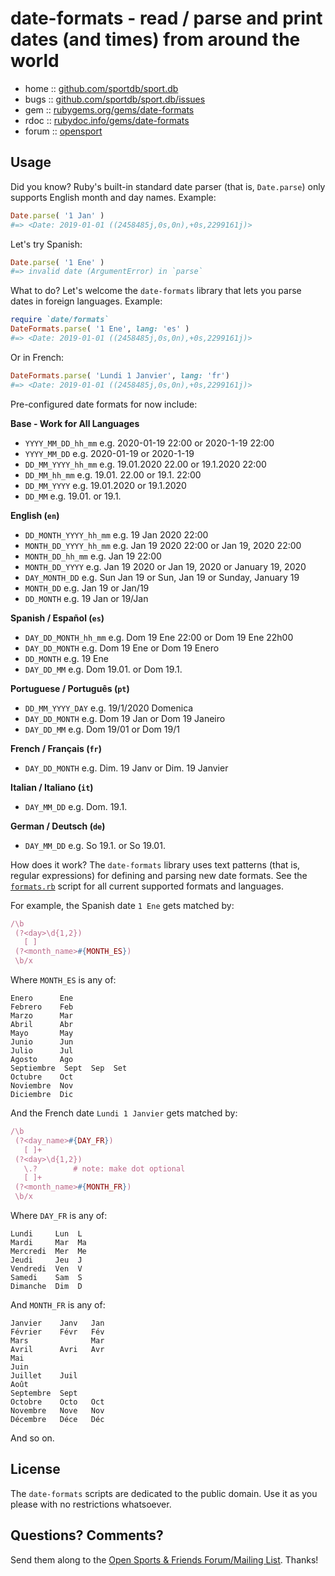 # date-formats - read / parse and print dates (and times) from around the world


* home  :: [github.com/sportdb/sport.db](https://github.com/sportdb/sport.db)
* bugs  :: [github.com/sportdb/sport.db/issues](https://github.com/sportdb/sport.db/issues)
* gem   :: [rubygems.org/gems/date-formats](https://rubygems.org/gems/date-formats)
* rdoc  :: [rubydoc.info/gems/date-formats](http://rubydoc.info/gems/date-formats)
* forum :: [opensport](http://groups.google.com/group/opensport)


## Usage

Did you know?
Ruby's built-in standard date parser (that is, `Date.parse`)
only supports English month and day names.
Example:

```ruby
Date.parse( '1 Jan' )
#=> <Date: 2019-01-01 ((2458485j,0s,0n),+0s,2299161j)>
```

Let's try Spanish:

```ruby
Date.parse( '1 Ene' )
#=> invalid date (ArgumentError) in `parse`
```

What to do? Let's welcome the `date-formats` library
that lets you parse dates in foreign languages.
Example:

```ruby
require `date/formats`
DateFormats.parse( '1 Ene', lang: 'es' )
#=> <Date: 2019-01-01 ((2458485j,0s,0n),+0s,2299161j)>
```

Or in French:

```ruby
DateFormats.parse( 'Lundi 1 Janvier', lang: 'fr')
#=> <Date: 2019-01-01 ((2458485j,0s,0n),+0s,2299161j)>
```

Pre-configured date formats for now include:

**Base - Work for All Languages**

- `YYYY_MM_DD_hh_mm`  e.g. 2020-01-19 22:00  or 2020-1-19 22:00
- `YYYY_MM_DD` e.g. 2020-01-19   or 2020-1-19
- `DD_MM_YYYY_hh_mm` e.g. 19.01.2020 22.00  or 19.1.2020 22:00
- `DD_MM_hh_mm` e.g. 19.01. 22.00  or 19.1. 22:00
- `DD_MM_YYYY` e.g. 19.01.2020  or 19.1.2020
- `DD_MM`  e.g. 19.01.  or 19.1.

**English (`en`)**

- `DD_MONTH_YYYY_hh_mm` e.g. 19 Jan 2020 22:00
- `MONTH_DD_YYYY_hh_mm` e.g. Jan 19 2020 22:00 or Jan 19, 2020 22:00
- `MONTH_DD_hh_mm` e.g. Jan 19 22:00
- `MONTH_DD_YYYY` e.g. Jan 19 2020 or Jan 19, 2020 or January 19, 2020
- `DAY_MONTH_DD` e.g. Sun Jan 19 or Sun, Jan 19 or Sunday, January 19
- `MONTH_DD` e.g. Jan 19 or Jan/19
- `DD_MONTH` e.g. 19 Jan or 19/Jan

**Spanish / Español (`es`)**

- `DAY_DD_MONTH_hh_mm` e.g. Dom 19 Ene 22:00 or Dom 19 Ene 22h00
- `DAY_DD_MONTH` e.g. Dom 19 Ene or Dom 19 Enero
- `DD_MONTH` e.g. 19 Ene
- `DAY_DD_MM` e.g. Dom 19.01. or Dom 19.1.

**Portuguese / Português (`pt`)**

- `DD_MM_YYYY_DAY` e.g.  19/1/2020 Domenica
- `DAY_DD_MONTH` e.g. Dom 19 Jan  or  Dom 19 Janeiro
- `DAY_DD_MM` e.g. Dom 19/01  or Dom 19/1

**French / Français (`fr`)**

- `DAY_DD_MONTH` e.g. Dim. 19 Janv or Dim. 19 Janvier

**Italian / Italiano (`it`)**

- `DAY_MM_DD` e.g. Dom. 19.1.

**German / Deutsch (`de`)**

- `DAY_MM_DD` e.g. So 19.1. or So 19.01.



How does it work?
The  `date-formats` library uses text patterns (that is, regular expressions)
for defining and parsing new date formats.
See the [`formats.rb`](lib/date-formats/formats.rb) script for all
current supported formats and languages.

For example, the Spanish date `1 Ene` gets matched by:

```ruby
/\b
 (?<day>\d{1,2})
   [ ]
 (?<month_name>#{MONTH_ES})
 \b/x
```

Where `MONTH_ES` is any of:

```
Enero      Ene
Febrero    Feb
Marzo      Mar
Abril      Abr
Mayo       May
Junio      Jun
Julio      Jul
Agosto     Ago
Septiembre  Sept  Sep  Set
Octubre    Oct
Noviembre  Nov
Diciembre  Dic
```

And the French date `Lundi 1 Janvier` gets matched by:

```ruby
/\b
 (?<day_name>#{DAY_FR})
   [ ]+
 (?<day>\d{1,2})
   \.?        # note: make dot optional
   [ ]+
 (?<month_name>#{MONTH_FR})
 \b/x
```

Where `DAY_FR` is any of:

```
Lundi     Lun  L
Mardi     Mar  Ma
Mercredi  Mer  Me
Jeudi     Jeu  J
Vendredi  Ven  V
Samedi    Sam  S
Dimanche  Dim  D
```

And `MONTH_FR` is any of:

```
Janvier    Janv   Jan
Février    Févr   Fév
Mars              Mar
Avril      Avri   Avr
Mai
Juin
Juillet    Juil
Août
Septembre  Sept
Octobre    Octo   Oct
Novembre   Nove   Nov
Décembre   Déce   Déc
```

And so on.



## License

The `date-formats` scripts are dedicated to the public domain.
Use it as you please with no restrictions whatsoever.


## Questions? Comments?

Send them along to the
[Open Sports & Friends Forum/Mailing List](http://groups.google.com/group/opensport).
Thanks!
